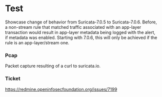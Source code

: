 # Test

Showcase change of behavior from Suricata-7.0.5 to Suricata-7.0.6.
Before, a non-stream rule that matched traffic associated with an app-layer
transaction would result in app-layer metadata being logged with the alert, if
metadata was enabled. Starting with 7.0.6, this will only be achieved if the
rule is an app-layer/stream one.

### Pcap

Packet capture resulting of a curl to suricata.io.

### Ticket

https://redmine.openinfosecfoundation.org/issues/7199
